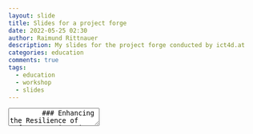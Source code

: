 ```yaml
---
layout: slide
title: Slides for a project forge
date: 2022-05-25 02:30
author: Raimund Rittnauer
description: My slides for the project forge conducted by ict4d.at
categories: education
comments: true
tags:
  - education
  - workshop
  - slides
---
```


<section data-markdown>
    <textarea data-template>
        ### Enhancing the Resilience of Software Engineering Courses
        by Implementing Continuous Education using Smartphones exemplified by rural India
        ---
        ## Slides
        are available on [rittnauer.at](http://rittnauer.at)
        ---
        ## Background
        - I need a topic for my bachelor thesis
           - teaching SE at a rural college in India
        - ~50% of the students have no laptop/PC
        - COVID-19 school closures
        - Utilization of smartphones for the software engineering course
           - Continuous Education
           - We do not have to stop
        ---
        ## Remote teaching
        - One semester, two classes
        - Teaching material optimized for smartphones
        - All activities (learning, practicing, classes) can be done on smartphones
        - [Java N-IDEs](https://play.google.com/store/apps/details?id=com.duy.compiler.javanide)
        - [Spck Code Editor](https://play.google.com/store/apps/details?id=io.spck)
        - [Khan Academy](https://www.khanacademy.org/)
        - [Sololearn](https://www.sololearn.com/)
        - [Trinket](https://trinket.io/)
        ---
        ## Challenges
        - Screen size (even less when keyboard is shown)
        - Slow typing (especially with using special characters)
        - Small projects/assignments better than large projects
        - Mobile data/connection (~ 2GB per day)
        - Personal space for learning
        - Missing classes (personal/technical issues) -> provide recordings
        - Language -> provide recordings
        ---
        ## Current situation
        - Teaching two classes at the college
           - 3rd year students
           - 4th year students (final year)
        - Each class for three hours per week
        - No school closures
        ---
        ## Challenges
        - Availability of personal laptops
        - ~2GB of mobile data per day
        - Availability of internet at the college
           - not available
           - slow as hell
        - No internet available at the computer lab
           - before each class I have to ask the sysadmin to enable the internet
        ---
        ## Challenges
        - Students avoid the systems in the computer lab
           - there is no internet anyways
           - systems are really slow
        - Powercuts happen regularly
        ---
        > For today I used all my internet, so I am using the hotspot of a friend.
        ---
        ## Challenges
        - Final year students focus on their final year project
        - Spontaneous events make it difficult to conduct classes regularly
           - Festivities
           - Interviews
           - Placement trainings
           - Guest talks
           - Photo shootings
           - Final year project reviews
        ---
        > Honestly I could not spend a lot of time on RIT assignments this week. This was due to a lot of work load of my college's final year project and its deadline. I could only spend few hours on my RIT assignment works.
        ---
        > I am the project lead of the final year project and feel responsible for the implementation, so I could not spend a lot of time on the RIT assignments.
        ---
        ## Challenges
        - Everything is clear, no questions
        - Students submissions show the opposite
        ---
        ## Flipped classroom approach
        - Students do not prepare for the classes
           - (their) explanation: final year projects
        - Students liked the interactive session
           - one student types
           - one student moderates
           - rest of the students think how to implement
           - there were a lot of questions
           - but it took a long time
    </textarea>
</section>
